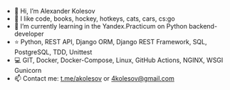 - 👋 Hi, I’m Alexander Kolesov
- 💙 I like code, books, hockey, hotkeys, cats, cars, cs:go
- 🌱 I’m currently learning in the Yandex.Practicum on Python backend-developer
- ⭐️ Python, REST API, Django ORM, Django REST Framework, SQL, PostgreSQL, TDD, Unittest
- 💻 GIT, Docker, Docker-Compose, Linux, GitHub Actions, NGINX, WSGI Gunicorn
- 📫 Contact me: [t.me/akolesov](http://akolesov.t.me "t.me/akolesov")  or 4kolesov@gmail.com

<!---
4kolesov/4kolesov is a ✨ special ✨ repository because its `README.md` (this file) appears on your GitHub profile.
You can click the Preview link to take a look at your changes.
- ⭐️ 
--->
